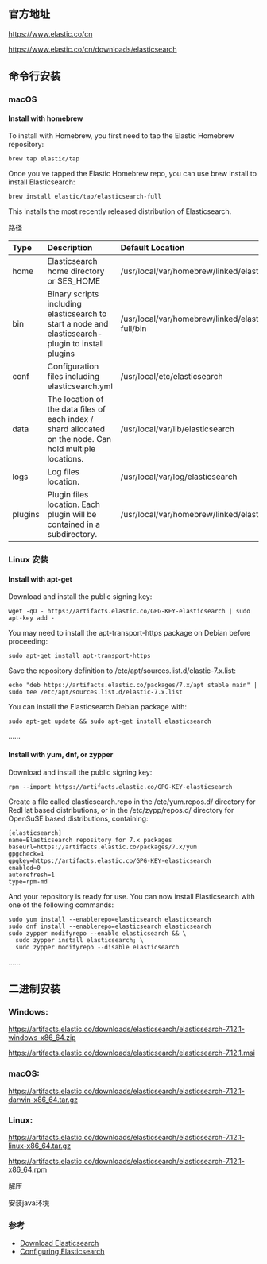 
## 官方地址
https://www.elastic.co/cn

https://www.elastic.co/cn/downloads/elasticsearch


## 命令行安装
### macOS
#### Install with homebrew

To install with Homebrew, you first need to tap the Elastic Homebrew repository:
```shell
brew tap elastic/tap
```

Once you’ve tapped the Elastic Homebrew repo, you can use brew install to install Elasticsearch:
```shell
brew install elastic/tap/elasticsearch-full
```

This installs the most recently released distribution of Elasticsearch.

路径

| Type | Description | Default Location | Setting |
| :--- | :--- | :--- | :--- | 
| home | Elasticsearch home directory or $ES_HOME | /usr/local/var/homebrew/linked/elasticsearch-full | |
| bin | Binary scripts including elasticsearch to start a node and elasticsearch-plugin to install plugins | /usr/local/var/homebrew/linked/elasticsearch-full/bin |
| conf | Configuration files including elasticsearch.yml | /usr/local/etc/elasticsearch | [ES_PATH_CONF](https://www.elastic.co/guide/en/elasticsearch/reference/7.12/settings.html#config-files-location) |
| data | The location of the data files of each index / shard allocated on the node. Can hold multiple locations. | /usr/local/var/lib/elasticsearch | path.data |
| logs | Log files location. | /usr/local/var/log/elasticsearch | path.logs |
| plugins | Plugin files location. Each plugin will be contained in a subdirectory. | /usr/local/var/homebrew/linked/elasticsearch/plugins | |

### Linux 安装
#### Install with apt-get

Download and install the public signing key:
```shell
wget -qO - https://artifacts.elastic.co/GPG-KEY-elasticsearch | sudo apt-key add -
```

You may need to install the apt-transport-https package on Debian before proceeding:
```shell
sudo apt-get install apt-transport-https
```

Save the repository definition to /etc/apt/sources.list.d/elastic-7.x.list:
```shell
echo "deb https://artifacts.elastic.co/packages/7.x/apt stable main" | sudo tee /etc/apt/sources.list.d/elastic-7.x.list
```

You can install the Elasticsearch Debian package with:
```shell
sudo apt-get update && sudo apt-get install elasticsearch
```

......

#### Install with yum, dnf, or zypper

Download and install the public signing key:
```shell
rpm --import https://artifacts.elastic.co/GPG-KEY-elasticsearch
```

Create a file called elasticsearch.repo in the /etc/yum.repos.d/ directory for RedHat based distributions, or in the /etc/zypp/repos.d/ directory for OpenSuSE based distributions, containing:
```shell
[elasticsearch]
name=Elasticsearch repository for 7.x packages
baseurl=https://artifacts.elastic.co/packages/7.x/yum
gpgcheck=1
gpgkey=https://artifacts.elastic.co/GPG-KEY-elasticsearch
enabled=0
autorefresh=1
type=rpm-md
```

And your repository is ready for use. You can now install Elasticsearch with one of the following commands:
```shell
sudo yum install --enablerepo=elasticsearch elasticsearch 
sudo dnf install --enablerepo=elasticsearch elasticsearch 
sudo zypper modifyrepo --enable elasticsearch && \
  sudo zypper install elasticsearch; \
  sudo zypper modifyrepo --disable elasticsearch 
```

......


## 二进制安装

### Windows:
https://artifacts.elastic.co/downloads/elasticsearch/elasticsearch-7.12.1-windows-x86_64.zip

https://artifacts.elastic.co/downloads/elasticsearch/elasticsearch-7.12.1.msi

### macOS:
https://artifacts.elastic.co/downloads/elasticsearch/elasticsearch-7.12.1-darwin-x86_64.tar.gz

### Linux:
https://artifacts.elastic.co/downloads/elasticsearch/elasticsearch-7.12.1-linux-x86_64.tar.gz

https://artifacts.elastic.co/downloads/elasticsearch/elasticsearch-7.12.1-x86_64.rpm

解压

安装java环境




### 参考
* [Download Elasticsearch](https://www.elastic.co/cn/downloads/elasticsearch)
* [Configuring Elasticsearch](https://www.elastic.co/guide/en/elasticsearch/reference/7.12/settings.html#config-files-location)